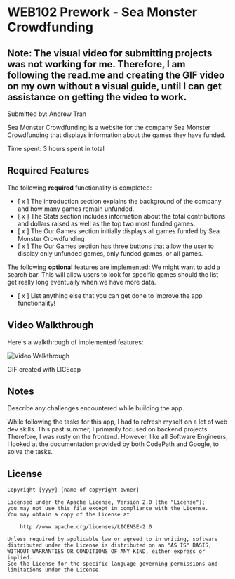 # WEB102 Prework - Sea Monster Crowdfunding
## Note: The visual video for submitting projects was not working for me. Therefore, I am following the read.me and creating the GIF video on my own without a visual guide, until I can get assistance on getting the video to work. 

Submitted by: Andrew Tran

Sea Monster Crowdfunding is a website for the company Sea Monster Crowdfunding that displays information about the games they have funded.

Time spent: 3 hours spent in total

## Required Features

The following **required** functionality is completed:

* [ x ] The introduction section explains the background of the company and how many games remain unfunded.
* [ x ] The Stats section includes information about the total contributions and dollars raised as well as the top two most funded games.
* [ x ] The Our Games section initially displays all games funded by Sea Monster Crowdfunding
* [ x ] The Our Games section has three buttons that allow the user to display only unfunded games, only funded games, or all games.

The following **optional** features are implemented:
We might want to add a search bar. This will allow users to look for specific games should the list get really long eventually when we have more data.

* [ x ] List anything else that you can get done to improve the app functionality!

## Video Walkthrough

Here's a walkthrough of implemented features:

<img src='https://imgur.com/gallery/KW0DpHC' title='Video Walkthrough' width='' alt='Video Walkthrough' />

<!-- Replace this with whatever GIF tool you used! -->
GIF created with LICEcap
<!-- Recommended tools:
[Kap](https://getkap.co/) for macOS
[ScreenToGif](https://www.screentogif.com/) for Windows
[peek](https://github.com/phw/peek) for Linux. -->

## Notes

Describe any challenges encountered while building the app.

While following the tasks for this app, I had to refresh myself on a lot of web dev skills. This past summer, I primarily focused on backend projects. Therefore, I was rusty on the frontend. However, like all Software Engineers, I looked at the documentation provided by both CodePath and Google, to solve the tasks. 

## License

    Copyright [yyyy] [name of copyright owner]

    Licensed under the Apache License, Version 2.0 (the "License");
    you may not use this file except in compliance with the License.
    You may obtain a copy of the License at

        http://www.apache.org/licenses/LICENSE-2.0

    Unless required by applicable law or agreed to in writing, software
    distributed under the License is distributed on an "AS IS" BASIS,
    WITHOUT WARRANTIES OR CONDITIONS OF ANY KIND, either express or implied.
    See the License for the specific language governing permissions and
    limitations under the License.
